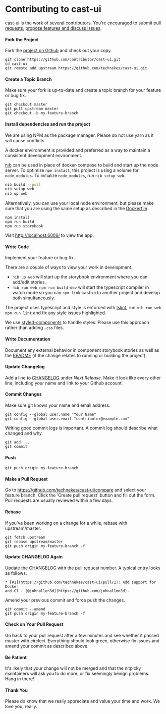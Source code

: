 # Contributing to cast-ui

cast-ui is the work of [several contributors](https://github.com/technekes/cast-ui/graphs/contributors). You're encouraged to submit [pull requests](https://github.com/technekes/cast-ui/pulls), [propose features and discuss issues](https://github.com/technekes/cast-ui/issues).

#### Fork the Project

Fork the [project on Github](https://github.com/technekes/cast-ui) and check
out your copy.

```
git clone https://github.com/contributor/cast-ui.git
cd cast-ui
git remote add upstream https://github.com/technekes/cast-ui.git
```

#### Create a Topic Branch

Make sure your fork is up-to-date and create a topic branch for your feature or
bug fix.

```
git checkout master
git pull upstream master
git checkout -b my-feature-branch
```

#### Install dependencies and run the project

We are using NPM as the package manager. Please do not use yarn as it will
cause conflicts.

A docker environment is provided and preferred as a way to maintain
a consistent development environment.

[nib](https://github.com/technekes/nib) can be used in place of docker-compose
to build and start up the node server. To optimize `npm install`,
this project is using a volume for `node_modules`. To initialize `node_modules`,
run `nib setup web`.

```sh
nib build --pull
nib setup web
nib up web
```

Alternatively, you can use your local node environment, but please make sure
that you are using the same setup as described in the
[Dockerfile](https://github.com/technekes/cast-ui/blob/master/Dockerfile).

```
npm install
npm run build
npm run storybook
```

Visit [http://localhost:6006/](http://localhost:6006/) to view the app.

#### Write Code

Implement your feature or bug fix.

There are a couple of ways to view your work in development.

- `nib up web` will start up the storybook environment where you can add/edit stories.
- `nib run web npm run build-dev` will start the typescript compiler in watch
  mode so you can `npm link` cast-ui to another project and develop both simultaneously.

The project uses typescript and style is enforced with
[tslint](https://palantir.github.io/tslint/), run `nib run web npm run lint`
and fix any style issues highlighted.

We use [styled-components](https://www.styled-components.com/) to handle styles.
Please use this approach rather than adding `.css` files.

#### Write Documentation

Document any external behavior in component storybook stories as well as the
[README](README.md) (if the change relates to running or building the project).

#### Update Changelog

Add a line to [CHANGELOG](CHANGELOG.md) under _Next Release_. Make it look
like every other line, including your name and link to your Github account.

#### Commit Changes

Make sure git knows your name and email address:

```
git config --global user.name "Your Name"
git config --global user.email "contributor@example.com"
```

Writing good commit logs is important. A commit log should describe what
changed and why.

```
git add ...
git commit
```

#### Push

```
git push origin my-feature-branch
```

#### Make a Pull Request

Go to https://github.com/technekes/cast-ui/compare and select your feature
branch. Click the 'Create pull request' button and fill out the form. Pull
requests are usually reviewed within a few days.

#### Rebase

If you've been working on a change for a while, rebase with upstream/master.

```
git fetch upstream
git rebase upstream/master
git push origin my-feature-branch -f
```

#### Update CHANGELOG Again

Update the [CHANGELOG](CHANGELOG.md) with the pull request number. A typical
entry looks as follows.

```
* [#1](https://github.com/technekes/cast-ui/pull/1): Add support for Docker
and CI - [@johnallen3d](https://github.com/johnallen3d).
```

Amend your previous commit and force push the changes.

```
git commit --amend
git push origin my-feature-branch -f
```

#### Check on Your Pull Request

Go back to your pull request after a few minutes and see whether it passed
muster with circleci. Everything should look green, otherwise fix issues
and amend your commit as described above.

#### Be Patient

It's likely that your change will not be merged and that the nitpicky
maintainers will ask you to do more, or fix seemingly benign problems. Hang
in there!

#### Thank You

Please do know that we really appreciate and value your time and work. We love
you, really.
